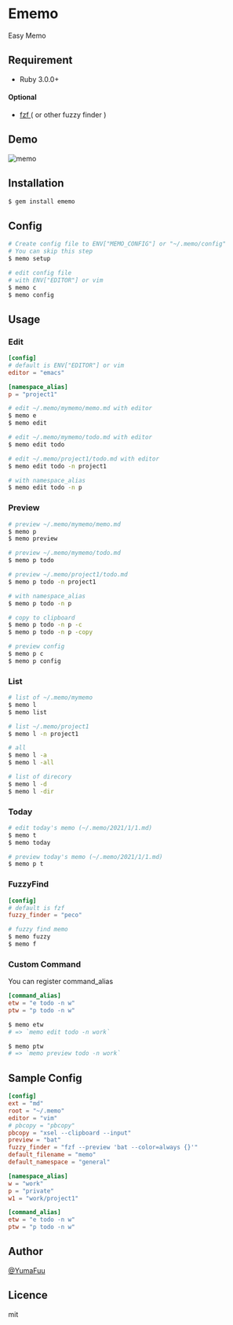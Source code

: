 # Ememo
Easy Memo

## Requirement
- Ruby 3.0.0+

#### Optional
- <a href="http://github.com/junegunn/fzf" target="_blank">
    fzf
  </a> ( or other fuzzy finder )

## Demo
![memo](https://user-images.githubusercontent.com/32477095/104561601-fb81de80-568a-11eb-9e4b-a823a6311be7.gif)


## Installation
```bash
$ gem install ememo
```

## Config
```bash
# Create config file to ENV["MEMO_CONFIG"] or "~/.memo/config"
# You can skip this step
$ memo setup

# edit config file
# with ENV["EDITOR"] or vim
$ memo c
$ memo config
```

## Usage
### Edit
```toml
[config]
# default is ENV["EDITOR"] or vim
editor = "emacs"

[namespace_alias]
p = "project1"
```
```bash
# edit ~/.memo/mymemo/memo.md with editor
$ memo e
$ memo edit

# edit ~/.memo/mymemo/todo.md with editor
$ memo edit todo

# edit ~/.memo/project1/todo.md with editor
$ memo edit todo -n project1

# with namespace_alias
$ memo edit todo -n p
```

### Preview
```bash
# preview ~/.memo/mymemo/memo.md
$ memo p
$ memo preview

# preview ~/.memo/mymemo/todo.md
$ memo p todo

# preview ~/.memo/project1/todo.md
$ memo p todo -n project1

# with namespace_alias
$ memo p todo -n p

# copy to clipboard
$ memo p todo -n p -c
$ memo p todo -n p -copy

# preview config
$ memo p c
$ memo p config
```

### List
```bash
# list of ~/.memo/mymemo
$ memo l
$ memo list

# list ~/.memo/project1
$ memo l -n project1

# all
$ memo l -a
$ memo l -all

# list of direcory
$ memo l -d
$ memo l -dir
```
### Today
```bash
# edit today's memo (~/.memo/2021/1/1.md)
$ memo t
$ memo today

# preview today's memo (~/.memo/2021/1/1.md)
$ memo p t
```

### FuzzyFind
```toml
[config]
# default is fzf
fuzzy_finder = "peco"
```
```bash
# fuzzy find memo
$ memo fuzzy
$ memo f
```

### Custom Command
You can register command_alias
```toml
[command_alias]
etw = "e todo -n w"
ptw = "p todo -n w"
```
```bash
$ memo etw
# => `memo edit todo -n work`

$ memo ptw
# => `memo preview todo -n work`
```

## Sample Config
```toml
[config]
ext = "md"
root = "~/.memo"
editor = "vim"
# pbcopy = "pbcopy"
pbcopy = "xsel --clipboard --input"
preview = "bat"
fuzzy_finder = "fzf --preview 'bat --color=always {}'"
default_filename = "memo"
default_namespace = "general"

[namespace_alias]
w = "work"
p = "private"
w1 = "work/project1"

[command_alias]
etw = "e todo -n w"
ptw = "p todo -n w"
```

## Author

  [@YumaFuu](https://github.com/YumaFuu)

## Licence
  mit

